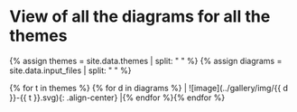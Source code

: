 # View of all the diagrams for all the themes

{% assign themes = site.data.themes | split: " " %}
{% assign diagrams = site.data.input_files | split: " " %}

{% for t in themes %}
{% for d in diagrams %}
| ![image](../gallery/img/{{ d }}-{{ t }}.svg){: .align-center} |{% endfor %}{% endfor %}
